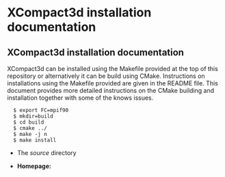 XCompact3d installation documentation
=====================================

## XCompact3d installation documentation


XCompact3d can be installed using the Makefile provided at the top of this repository or alternatively it can 
be build using CMake. 
Instructions on installations using the Makefile provided are given in the README file.
This document provides more detailed instructions on the CMake building and installation together with 
some of the knows issues. 


```
  $ export FC=mpif90
  $ mkdir=build
  $ cd build
  $ cmake ../
  $ make -j n
  $ make install 
```

* The *source* directory

- **Homepage:** 


